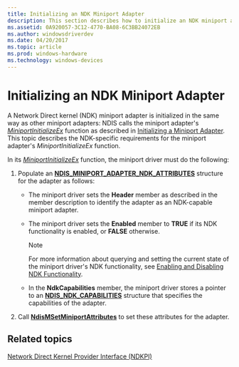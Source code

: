 ```yaml
---
title: Initializing an NDK Miniport Adapter
description: This section describes how to initialize an NDK miniport adapter
ms.assetid: 0A920057-3C12-4770-BA08-6C3BB24072EB
ms.author: windowsdriverdev
ms.date: 04/20/2017
ms.topic: article
ms.prod: windows-hardware
ms.technology: windows-devices
---
```


# Initializing an NDK Miniport Adapter


A Network Direct kernel (NDK) miniport adapter is initialized in the same way as other miniport adapters: NDIS calls the miniport adapter's [*MiniportInitializeEx*](https://msdn.microsoft.com/library/windows/hardware/ff559389) function as described in [Initializing a Miniport Adapter](initializing-a-miniport-adapter.md). This topic describes the NDK-specific requirements for the miniport adapter's *MiniportInitializeEx* function.

In its [*MiniportInitializeEx*](https://msdn.microsoft.com/library/windows/hardware/ff559389) function, the miniport driver must do the following:

1.  Populate an [**NDIS\_MINIPORT\_ADAPTER\_NDK\_ATTRIBUTES**](https://msdn.microsoft.com/library/windows/hardware/hh451558) structure for the adapter as follows:

    - The miniport driver sets the **Header** member as described in the member description to identify the adapter as an NDK-capable miniport adapter.

    - The miniport driver sets the **Enabled** member to **TRUE** if its NDK functionality is enabled, or **FALSE** otherwise.

        > [!NOTE]
        > For more information about querying and setting the current state of the miniport driver's NDK functionality, see [Enabling and Disabling NDK Functionality](enabling-and-disabling-ndk-functionality.md).         

    - In the **NdkCapabilities** member, the miniport driver stores a pointer to an [**NDIS\_NDK\_CAPABILITIES**](https://msdn.microsoft.com/library/windows/hardware/hh451560) structure that specifies the capabilities of the adapter.

2.  Call [**NdisMSetMiniportAttributes**](https://msdn.microsoft.com/library/windows/hardware/ff563672) to set these attributes for the adapter.

## Related topics


[Network Direct Kernel Provider Interface (NDKPI)](network-direct-kernel-programming-interface--ndkpi-.md)

 

 







